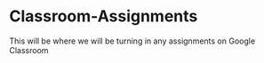 # Classroom-Assignments
This will be where we will be turning in any assignments on Google Classroom
